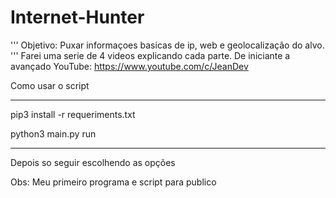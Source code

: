 # Internet-Hunter
'''
Objetivo: Puxar informaçoes basicas de ip, web e geolocalização do alvo.
'''
Farei uma serie de 4 videos explicando cada parte. De iniciante a avançado
YouTube: https://www.youtube.com/c/JeanDev


Como usar o script

---------------------------------------------

pip3 install -r requeriments.txt

python3 main.py run

---------------------------------------------

Depois so seguir escolhendo as opções


Obs: Meu primeiro programa e script para publico
